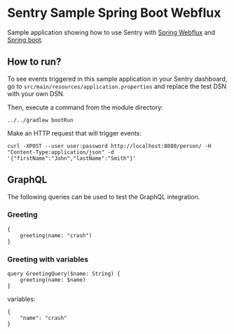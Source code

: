 # Sentry Sample Spring Boot Webflux

Sample application showing how to use Sentry with [Spring Webflux](https://docs.spring.io/spring-framework/docs/current/reference/html/web-reactive.html) and [Spring boot](http://spring.io/projects/spring-boot).

## How to run? 

To see events triggered in this sample application in your Sentry dashboard, go to `src/main/resources/application.properties` and replace the test DSN with your own DSN. 

Then, execute a command from the module directory:

```
../../gradlew bootRun
```

Make an HTTP request that will trigger events:

```
curl -XPOST --user user:password http://localhost:8080/person/ -H "Content-Type:application/json" -d '{"firstName":"John","lastName":"Smith"}'
```

## GraphQL

The following queries can be used to test the GraphQL integration.

### Greeting
```
{
    greeting(name: "crash")
}
```

### Greeting with variables

```
query GreetingQuery($name: String) {
    greeting(name: $name)
}
```
variables:
```
{
    "name": "crash"
}
```
